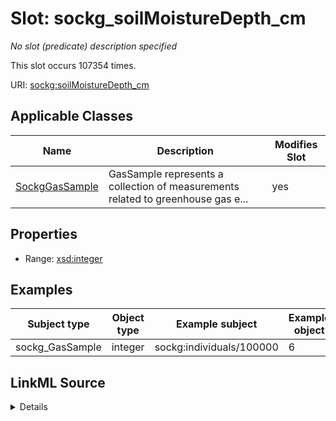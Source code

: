 

# Slot: sockg_soilMoistureDepth_cm


_No slot (predicate) description specified_






This slot occurs 107354 times.


URI: [sockg:soilMoistureDepth_cm](https://idir.uta.edu/sockg-ontology/docs/soilMoistureDepth_cm)



<!-- no inheritance hierarchy -->





## Applicable Classes

| Name | Description | Modifies Slot |
| --- | --- | --- |
| [SockgGasSample](../classes/SockgGasSample.md) | GasSample represents a collection of measurements related to greenhouse gas e... |  yes  |







## Properties

* Range: [xsd:integer](http://www.w3.org/2001/XMLSchema#integer)






## Examples

| Subject type | Object type | Example subject | Example object | Occurrences |
| --- | --- | --- | --- | --- |
| sockg_GasSample | integer | sockg:individuals/100000 | 6 | 107354 |




## LinkML Source

<details>

```yaml
name: sockg_soilMoistureDepth_cm
annotations:
  count:
    tag: count
    value: 107354
description: No slot (predicate) description specified
examples:
- object:
    example_object: '6'
    example_object_type: integer
    example_predicate: sockg:soilMoistureDepth_cm
    example_subject: sockg:individuals/100000
    example_subject_type: sockg_GasSample
from_schema: soc-kg
rank: 1000
slot_uri: sockg:soilMoistureDepth_cm
alias: sockg_soilMoistureDepth_cm
domain_of:
- sockg_GasSample
range: integer

```
</details>